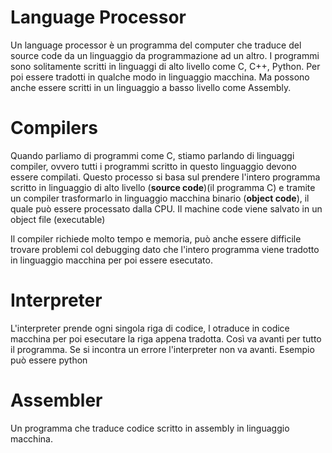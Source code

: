 # Language Processor

Un language processor è un programma del computer che traduce del source code da un linguaggio da programmazione ad un altro.
I programmi sono solitamente scritti in linguaggi di alto livello come C, C++, Python. Per poi essere tradotti in qualche modo in linguaggio macchina.
Ma possono anche essere scritti in un linguaggio a basso livello come Assembly.

# Compilers
Quando parliamo di programmi come C, stiamo parlando di linguaggi compiler, ovvero tutti i programmi scritto in questo linguaggio devono essere compilati. Questo processo si basa sul prendere l'intero programma scritto in linguaggio di alto livello (**source code**)(il programma C) e tramite un compiler trasformarlo in linguaggio macchina binario (**object code**), il quale può essere processato dalla CPU. Il machine code viene salvato in un object file (executable)

Il compiler richiede molto tempo e memoria, può anche essere difficile trovare problemi col debugging dato che l'intero programma viene tradotto in linguaggio macchina per poi essere esecutato.

# Interpreter

L'interpreter prende ogni singola riga di codice, l otraduce in codice macchina per poi esecutare la riga appena tradotta. Così va avanti per tutto il programma.
Se si incontra un errore l'interpreter non va avanti. Esempio può essere python
# Assembler

Un programma che traduce codice scritto in assembly in linguaggio macchina.

